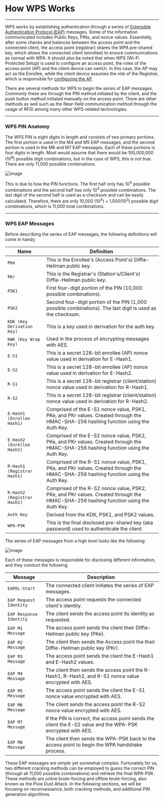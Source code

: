 
<h1>How WPS Works</h1>
<hr/>
<p>WPS works by establishing authentication through a series of <a href="https://en.wikipedia.org/wiki/Extensible_Authentication_Protocol">Extensible Authentication Protocol (EAP)</a> messages. Some of the information communicated includes Public Keys, PINs, and nonce values. Essentially, after some checks and balances between the access point and the connected client, the access point (registrar) shares the WPA pre-shared key, which allows the connected client (enrollee) to ensure communications as normal with WPA. It should also be noted that when WPS (Wi-Fi Protected Setup) is used to configure an access point, the roles of the access point (AP) and the client device can switch. In this case, the AP may act as the Enrollee, while the client device assumes the role of the Registrar, which is responsible for <a href="https://android.googlesource.com/platform/external/wpa_supplicant_8/+/master/wpa_supplicant/README-WPS#36">configuring the AP</a>.</p>
<p>There are several methods for WPS to begin the series of EAP messages. Commonly these are through the PIN method initiated by the client, and the push button method initiated manually on the access point. There are other methods as well such as the Near-field communication method through the usage of RFID among many other WPS-related technologies.</p>
<hr/>
<h3>WPS PIN Anatomy</h3>
<p>The WPS PIN is eight digits in length and consists of two primary portions. The first portion is used in the M4 and M5 EAP messages, and the second portion is used in the M6 and M7 EAP messages. Each of these portions is four digits in length. Most would assume that there would be 100,000,000 (10<sup>8</sup>) possible digit combinations, but in the case of WPS, this is not true. There are only 11,000 possible combinations.</p>
<p><img alt="image" src="https://academy.hackthebox.com/storage/modules/186/WPSAlgorithm/PIN/WPS_PIN.png"/></p>
<p>This is due to how the PIN functions. The first half only has 10<sup>4</sup> possible combinations and the second half has only 10<sup>3</sup> possible combinations. The last digit of the second half is used as a checksum and can be easily calculated. Therefore, there are only 10,000 (10<sup>4</sup>) + 1,000(10<sup>3</sup>) possible digit combinations, which is 11,000 total combinations.</p>
<hr/>
<h3>WPS EAP Messages</h3>
<p>Before describing the series of EAP messages, the following definitions will come in handy.</p>
<table>
<thead>
<tr>
<th>Name</th>
<th>Definition</th>
</tr>
</thead>
<tbody>
<tr>
<td><code>PKe</code></td>
<td>This is the Enrollee's (Access Point's) Diffie-Hellman public key.</td>
</tr>
<tr>
<td><code>PKr</code></td>
<td>This is the Registrar's (Station's/Client's) Diffie-Hellman public key.</td>
</tr>
<tr>
<td><code>PSK1</code></td>
<td>First four-digit portion of the PIN (10,000 possible combinations).</td>
</tr>
<tr>
<td><code>PSK2</code></td>
<td>Second four-digit portion of the PIN (1,000 possible combinations). The last digit is used as the checksum.</td>
</tr>
<tr>
<td><code>KDK (Key Derivation Key)</code></td>
<td>This is a key used in derivation for the auth key.</td>
</tr>
<tr>
<td><code>KWK (Key Wrap Key)</code></td>
<td>Used in the process of encrypting messages with AES.</td>
</tr>
<tr>
<td><code>E-S1</code></td>
<td>This is a secret 128-bit enrollee (AP) nonce value used in derivation for E-Hash1.</td>
</tr>
<tr>
<td><code>E-S2</code></td>
<td>This is a secret 128-bit enrollee (AP) nonce value used in derivation for E-Hash2.</td>
</tr>
<tr>
<td><code>R-S1</code></td>
<td>This is a secret 128-bit registrar (client/station) nonce value used in derivation for R-Hash1.</td>
</tr>
<tr>
<td><code>R-S2</code></td>
<td>This is a secret 128-bit registrar (client/station) nonce value used in derivation for R-Hash2.</td>
</tr>
<tr>
<td><code>E-Hash1 (Enrollee Hash1)</code></td>
<td>Comprised of the E-S1 nonce value, PSK1, PKe, and PKr values. Created through the HMAC-SHA-256 hashing function using the Auth Key.</td>
</tr>
<tr>
<td><code>E-Hash2 (Enrollee Hash2)</code></td>
<td>Comprised of the E-S2 nonce value, PSK2, PKe, and PKr values. Created through the HMAC-SHA-256 hashing function using the Auth Key.</td>
</tr>
<tr>
<td><code>R-Hash1 (Registrar Hash1)</code></td>
<td>Comprised of the R-S1 nonce value, PSK1, PKe, and PKr values. Created through the HMAC-SHA-256 hashing function using the Auth Key.</td>
</tr>
<tr>
<td><code>R-Hash2 (Registrar Hash2)</code></td>
<td>Comprised of the R-S2 nonce value, PSK2, PKe, and PKr values. Created through the HMAC-SHA-256 hashing function using the Auth Key.</td>
</tr>
<tr>
<td><code>Auth Key</code></td>
<td>Derived from the KDK, PSK1, and PSK2 values.</td>
</tr>
<tr>
<td><code>WPA-PSK</code></td>
<td>This is the final disclosed pre-shared key (aka password) used to authenticate the client.</td>
</tr>
</tbody>
</table>
<p>The series of EAP messages from a high level looks like the following:</p>
<p><img alt="image" src="https://academy.hackthebox.com/storage/modules/186/WPSAlgorithm/EAPSeries/WPS_EAP.png"/></p>
<p>Each of these messages is responsible for disclosing different information, and they conduct the following.</p>
<table>
<thead>
<tr>
<th>Message</th>
<th>Description</th>
</tr>
</thead>
<tbody>
<tr>
<td><code>EAPOL-Start</code></td>
<td>The connected client initiates the series of EAP messages.</td>
</tr>
<tr>
<td><code>EAP Request Identity</code></td>
<td>The access point requests the connected client's identity.</td>
</tr>
<tr>
<td><code>EAP Response Identity</code></td>
<td>The client sends the access point its identity as requested.</td>
</tr>
<tr>
<td><code>EAP M1 Message</code></td>
<td>The access point sends the client their Diffie-Hellman public key (PKe).</td>
</tr>
<tr>
<td><code>EAP M2 Message</code></td>
<td>The client then sends the Access point the their Diffie-Hellman public key (PKr).</td>
</tr>
<tr>
<td><code>EAP M3 Message</code></td>
<td>The access point sends the client the E-Hash1 and E-Hash2 values.</td>
</tr>
<tr>
<td><code>EAP M4 Message</code></td>
<td>The client then sends the access point the R-Hash1, R-Hash2, and R-S1 nonce value encrypted with AES.</td>
</tr>
<tr>
<td><code>EAP M5 Message</code></td>
<td>The access point sends the client the E-S1 nonce value encrypted with AES.</td>
</tr>
<tr>
<td><code>EAP M6 Message</code></td>
<td>The client sends the access point the R-S2 nonce value encrypted with AES.</td>
</tr>
<tr>
<td><code>EAP M7 Message</code></td>
<td>If the PIN is correct, the access point sends the client the E-S2 value and the WPA-PSK encrypted with AES.</td>
</tr>
<tr>
<td><code>EAP M8 Message</code></td>
<td>The client then sends the WPA-PSK back to the access point to begin the WPA handshake process.</td>
</tr>
</tbody>
</table>
<p>These EAP messages are simple yet somewhat complex. Fortunately for us, two different cracking methods can be employed to guess the correct PIN (through all 11,000 possible combinations) and retrieve the final WPA-PSK. These methods are online brute-forcing and offline brute-forcing, also known as the Pixie Dust Attack. In the following sections, we will be focusing on reconnaissance, both cracking methods, and additional PIN generation algorithms.</p>
